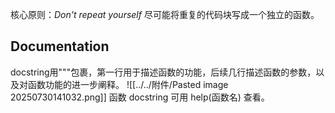 核心原则：_Don't repeat yourself_
尽可能将重复的代码块写成一个独立的函数。

## Documentation
docstring用"""包裹，第一行用于描述函数的功能，后续几行描述函数的参数，以及对函数功能的进一步阐释。
![[../../附件/Pasted image 20250730141032.png]]
函数 docstring 可用 help(函数名) 查看。
